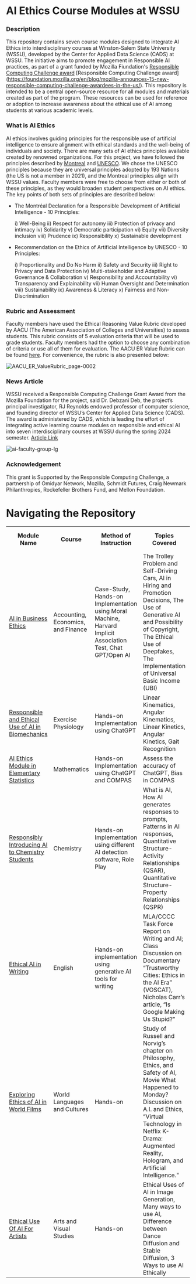 # AI Ethics Course Modules at WSSU 
### Description
This repository contains seven course modules designed to integrate AI Ethics into interdisciplinary courses at Winston-Salem State University (WSSU), developed by the Center for Applied Data Science (CADS) at WSSU. The initiative aims to promote engagement in Responsible AI practices, as part of a grant funded by Mozilla Fiundation's [Responsible Computing Challenge award](https://montrealdeclaration-responsibleai.com/the-declaration/) [Responsible Computing Challenge award] (https://foundation.mozilla.org/en/blog/mozilla-announces-15-new-responsible-computing-challenge-awardees-in-the-us/).
This repository is intended to be a central open-source resource for all modules and materials created as part of the program. These resources can be used for reference or adoption to increase awareness about the ethical use of AI among students at various academic levels.

### What is AI Ethics 
AI ethics involves guiding principles for the responsible use of artificial intelligence to ensure alignment with ethical standards and the well-being of individuals and society. There are many sets of AI ethics principles available created by renowned organizations. For this project, we have followed the principles described by [Montreal](https://montrealdeclaration-responsibleai.com/the-declaration/) and [UNESCO](https://www.unesco.org/en/artificial-intelligence/recommendation-ethics). We chose the UNESCO principles because they are universal principles adopted by 193 Nations (the US is not a member in 2021), and the Montreal principles align with WSSU values. Faculty members were free to choose from either or both of these principles, as they would broaden student perspectives on AI ethics. The key points of both sets of principles are described below:

* The Montréal Declaration for a Responsible Development of Artificial Intelligence - 10 Principles:
   
  i) Well-Being  ii) Respect for autonomy iii) Protection of privacy and intimacy iv) Solidarity v) Democratic participation vi) Equity vii) Diversity inclusion viii) Prudence ix) Responsibility x) Sustainable development

* Recommendation on the Ethics of Artificial Intelligence by UNESCO - 10 Principles:
   
  i) Proportionality and Do No Harm  ii) Safety and Security iii) Right to Privacy and Data Protection iv) Multi-stakeholder and Adaptive Governance & Collaboration v) Responsibility and Accountability vi) Transparency and Explainability vii) Human Oversight and Determination viii) Sustainability ix) Awareness & Literacy x) Fairness and Non-Discrimination

### Rubric and Assessment
Faculty members have used the Ethical Reasoning Value Rubric developed by AACU (The American Association of Colleges and Universities) to assess students. This rubric consists of 5 evaluation criteria that will be used to grade students. Faculty members had the option to choose any combination of criteria or use all of them for evaluation. The AACU ER Value Rubric can be found [here](https://www.aacu.org/initiatives/value-initiative/value-rubrics/value-rubrics-ethical-reasoning). For convenience, the rubric is also presented below: 

![AACU_ER_ValueRubric_page-0002](https://github.com/CADS-WSSU/WSSU-AI-Ethics-Modules/assets/72575247/151f0ce4-09ad-4e8c-b7f2-23c2fe3bea01)

### News Article 
WSSU received a Responsible Computing Challenge Grant Award from the Mozilla Foundation for the project, said Dr. Debzani Deb, the project’s principal investigator, RJ Reynolds endowed professor of computer science, and founding director of WSSU’s Center for Applied Data Science (CADS). The award is administered by CADS, which is leading the effort of integrating active learning course modules on responsible and ethical AI into seven interdisciplinary courses at WSSU during the spring 2024 semester. [Article Link](https://www.wssu.edu/about/news/articles/2024/02/wssu-receives-grant-to-teach-students-how-to-use-artificial-intelligence-responsibly-and-ethically.html)

![ai-faculty-group-lg](https://github.com/CADS-WSSU/WSSU-AI-Ethics-Modules/assets/72575247/5e2d0f80-db4d-4ff1-a23c-2b0f55e60020)

### Acknowledgement
This grant is Supported by the Responsible Computing Challenge, a partnership of Omidyar Network, Mozilla, Schmidt Futures, Craig Newmark Philanthropies, Rockefeller Brothers Fund, and Mellon Foundation.


# Navigating the Repository

<table>
  <tbody>
    <tr>
      <th>Module Name</th>
      <th>Course</th>
      <th>Method of Instruction</th>
      <th>Topics Covered</th>
      <th>Student Assessment Method</th>
    </tr>
     <tr>
      <td><a href="AI in Business Ethics">AI in Business Ethics</a></td>
      <td>
        Accounting, Economics, and Finance
      </td>
        <td>
        Case-Study, Hands-on Implementation using Moral Machine, Harvard Implicit Association Test, Chat GPT/Open AI
      </td>
        <td>
        The Trolley Problem and Self-Driving Cars, AI in Hiring and Promotion Decisions, The Use of Generative AI and Possibility of Copyright, The Ethical Use of Deepfakes, The Implementation of Universal Basic Income (UBI)
      </td>
        <td>
           Class Discussion/Debate, Paper Writing
      </td>
    </tr>
     <tr>
      <td><a href="https://github.com/CADS-WSSU/WSSU-AI-Ethics-Modules/tree/main/Responsible%20and%20Ethical%20Use%20of%20AI%20in%20Biomechanics">Responsible and Ethical Use of AI in Biomechanics</a></td>
      <td>
        Exercise Physiology
      </td>
      <td>
        Hands-on Implementation using ChatGPT
      </td>
        <td>
            Linear Kinematics, Angular Kinematics, Linear Kinetics, Angular Kinetics, Gait Recognition
      </td>
        <td>
        Written Discussion, Class Discussion, Quiz 
      </td>
    </tr>
    <tr>
      <td><a href="https://github.com/CADS-WSSU/WSSU-AI-Ethics-Modules/tree/main/AI%20Ethics%20Module%20in%20Elementary%20Statistics">AI Ethics Module in Elementary Statistics</a></td>
      <td>
        Mathematics
      </td>
      <td>
        Hands-on Implementation using ChatGPT and COMPAS
      </td>
       <td>
            Assess the accuracy of ChatGPT, Bias in COMPAS
      </td>
        <td>
        Hands-on Projects, Homework Assignment 
      </td>
    </tr>
    <tr>
      <td><a href="https://github.com/CADS-WSSU/WSSU-AI-Ethics-Modules/tree/main/Responsibly%20Introducing%20AI%20to%20Chemistry%20Students">Responsibly Introducing AI to Chemistry Students</a></td>
      <td>
       Chemistry 
      </td>
      <td>
        Hands-on Implementation using different AI detection software, Role Play
      </td>
       <td>
       What is AI, How AI generates responses to prompts, Patterns in AI responses, Quantitative Structure-Activity Relationships (QSAR), Quantitative Structure-Property Relationships (QSPR)
      </td>
       <td>
       Assignments, Final Exam
      </td>
    </tr>
    <tr>
      <td><a href="https://github.com/CADS-WSSU/WSSU-AI-Ethics-Modules/tree/main/Ethical%20AI%20in%20Writing">Ethical AI in Writing</a></td>
      <td>
      English
      </td>
       <td>
      Hands-on implementation using generative AI tools for writing 
      </td>
       <td>MLA/CCCC Task Force Report on Writing and AI; Class Discussion on Documentary “Trustworthy Cities: Ethics in the AI Era” (VOSCAT), Nicholas Carr’s article, “Is Google Making Us Stupid?”  </td>
       <td>Reader Response Prompt, Discussion Board, Feedback provided to fellow student(s).</td>
    </tr>
    <tr>
      <td><a href="https://github.com/CADS-WSSU/WSSU-AI-Ethics-Modules/tree/main/Exploring%20Ethics%20of%20AI%20in%20World%20Flims">Exploring Ethics of AI in World Films</a></td>
      <td>
        World Languages and Cultures
      </td>
      <td>
        Hands-on
      </td>
       <td>
            Study of Russell and Norvig’s chapter on Philosophy, Ethics, and Safety of AI, Movie What Happened to Monday? Discussion on A.I. and Ethics, “Virtual Technology in Netflix K-Drama: Augmented
Reality, Hologram, and Artificial Intelligence."
      </td>
        <td>
       Discussion Board, Assignemnt
      </td>
    </tr>
    <tr>
      <td><a href="https://github.com/CADS-WSSU/WSSU-AI-Ethics-Modules/tree/main/Ethical%20Use%20Of%20AI%20For%20Artists">Ethical Use Of AI For Artists</a></td>
      <td>
       Arts and Visual Studies
      </td>
      <td>
       Hands-on
      </td>
       <td>
          Ethical Uses of AI in Image Generation, Many ways to use AI, Difference between Dance Diffusion and Stable Diffusion, 3 Ways to use AI Ethically
       </td>
       <td>
          Assignment, Role Play, Art Project, Quiz
       </td>
    </tr>
    
  
  </tbody>
</table>
